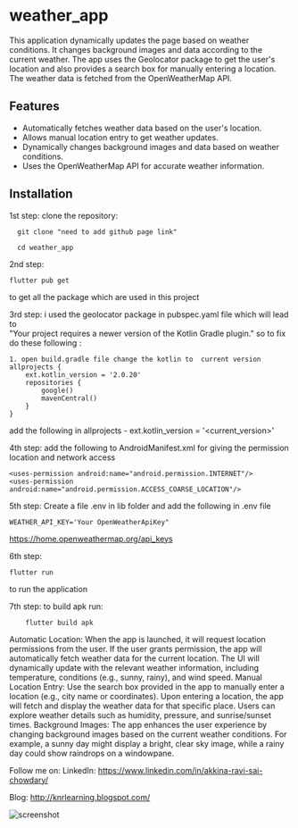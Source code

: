 # weather_app
This application dynamically updates the page based on weather conditions. 
It changes background images and data according to the current weather. 
The app uses the Geolocator package to get the user's location and also provides a search box for manually entering a location. 
The weather data is fetched from the OpenWeatherMap API.

## Features
- Automatically fetches weather data based on the user's location.
- Allows manual location entry to get weather updates.
- Dynamically changes background images and data based on weather conditions.
- Uses the OpenWeatherMap API for accurate weather information.

## Installation
1st step: 
   clone the repository:
        
      git clone "need to add github page link"
        
      cd weather_app

2nd step:
    
    flutter pub get
   to get all the package which are used in this project 
 
3rd step: 
    i used the geolocator package in pubspec.yaml file which will lead to  
    "Your project requires a newer version of the Kotlin Gradle plugin."
    so to fix do these following :
    
    1. open build.gradle file change the kotlin to  current version
    allprojects {
        ext.kotlin_version = '2.0.20'    
        repositories {
            google()
            mavenCentral()
        }
    }
add the following in allprojects -  ext.kotlin_version = '<current_version>'

4th step:
add the following to AndroidManifest.xml for giving the permission location and network access 
    
    <uses-permission android:name="android.permission.INTERNET"/>
    <uses-permission android:name="android.permission.ACCESS_COARSE_LOCATION"/>

5th step: 
    Create a file .env in lib folder and add the following in .env file
    
    WEATHER_API_KEY='Your OpenWeatherApiKey"

https://home.openweathermap.org/api_keys

6th step:
    
    flutter run 
    
to run the application

7th step:
to build apk run:

        flutter build apk


Automatic Location:
When the app is launched, it will request location permissions from the user.
If the user grants permission, the app will automatically fetch weather data for the current location.
The UI will dynamically update with the relevant weather information, including temperature, conditions (e.g., sunny, rainy), and wind speed.
Manual Location Entry:
Use the search box provided in the app to manually enter a location (e.g., city name or coordinates).
Upon entering a location, the app will fetch and display the weather data for that specific place.
Users can explore weather details such as humidity, pressure, and sunrise/sunset times.
Background Images:
The app enhances the user experience by changing background images based on the current weather conditions.
For example, a sunny day might display a bright, clear sky image, while a rainy day could show raindrops on a windowpane.

Follow me on:
LinkedIn: https://www.linkedin.com/in/akkina-ravi-sai-chowdary/

Blog: http://knrlearning.blogspot.com/

![screenshot](https://github.com/user-attachments/assets/8d4ec0bd-a9d1-4998-9e3a-906c4d713728)

